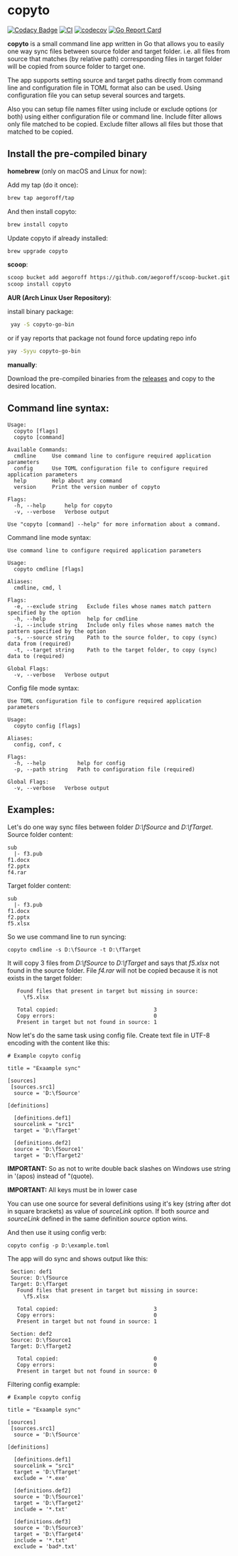 # copyto

[![Codacy Badge](https://app.codacy.com/project/badge/Grade/63fe9df66b8044c1a8360ce1d830b610)](https://app.codacy.com/gh/aegoroff/copyto/dashboard?utm_source=gh&utm_medium=referral&utm_content=&utm_campaign=Badge_grade)
[![CI](https://github.com/aegoroff/copyto/actions/workflows/ci.yml/badge.svg)](https://github.com/aegoroff/copyto/actions/workflows/ci.yml) [![codecov](https://codecov.io/gh/aegoroff/copyto/branch/master/graph/badge.svg)](https://codecov.io/gh/aegoroff/copyto) [![Go Report Card](https://goreportcard.com/badge/github.com/aegoroff/copyto)](https://goreportcard.com/report/github.com/aegoroff/copyto)

**copyto** is a small command line app written in Go that allows you to easily one way
sync files between source folder and target folder. i.e. all files from source that
matches (by relative path) corresponding files in target folder will be copied from source folder to
target one.

The app supports setting source and target paths directly from command line and configuration file
in TOML format also can be used. Using configuration file you can setup several sources and targets.

Also you can setup file names filter using include or exclude options (or both) using either configuration
file or command line. Include filter allows only file matched to be copied. Exclude filter allows all files but
those that matched to be copied.

## Install the pre-compiled binary

**homebrew** (only on macOS and Linux for now):

Add my tap (do it once):

```sh
brew tap aegoroff/tap
```

And then install copyto:

```sh
brew install copyto
```

Update copyto if already installed:

```sh
brew upgrade copyto
```

**scoop**:

```sh
scoop bucket add aegoroff https://github.com/aegoroff/scoop-bucket.git
scoop install copyto
```

**AUR (Arch Linux User Repository)**:

install binary package:

```sh
 yay -S copyto-go-bin
```

or if yay reports that package not found force updating repo info

```sh
yay -Syyu copyto-go-bin
```

**manually**:

Download the pre-compiled binaries from the [releases](https://github.com/aegoroff/copyto/releases) and
copy to the desired location.

## Command line syntax:

```
Usage:
  copyto [flags]
  copyto [command]

Available Commands:
  cmdline     Use command line to configure required application parameters
  config      Use TOML configuration file to configure required application parameters
  help        Help about any command
  version     Print the version number of copyto

Flags:
  -h, --help      help for copyto
  -v, --verbose   Verbose output

Use "copyto [command] --help" for more information about a command.
```

Command line mode syntax:

```
Use command line to configure required application parameters

Usage:
  copyto cmdline [flags]

Aliases:
  cmdline, cmd, l

Flags:
  -e, --exclude string   Exclude files whose names match pattern specified by the option
  -h, --help             help for cmdline
  -i, --include string   Include only files whose names match the pattern specified by the option
  -s, --source string    Path to the source folder, to copy (sync) data from (required)
  -t, --target string    Path to the target folder, to copy (sync) data to (required)

Global Flags:
  -v, --verbose   Verbose output
```

Config file mode syntax:

```
Use TOML configuration file to configure required application parameters

Usage:
  copyto config [flags]

Aliases:
  config, conf, c

Flags:
  -h, --help          help for config
  -p, --path string   Path to configuration file (required)

Global Flags:
  -v, --verbose   Verbose output
```

## Examples:

Let's do one way sync files between folder _D:\fSource_ and _D:\fTarget_. Source folder content:

```
sub
  |- f3.pub
f1.docx
f2.pptx
f4.rar
```

Target folder content:

```
sub
  |- f3.pub
f1.docx
f2.pptx
f5.xlsx
```

So we use command line to run syncing:

```
copyto cmdline -s D:\fSource -t D:\fTarget
```

It will copy 3 files from _D:\fSource_ to _D:\fTarget_ and says that _f5.xlsx_ not found in the source folder.
File _f4.rar_ will not be copied because it is not exists in the target folder:

```
   Found files that present in target but missing in source:
     \f5.xlsx

   Total copied:                              3
   Copy errors:                               0
   Present in target but not found in source: 1
```

Now let's do the same task using config file. Create text file in UTF-8 encoding with the content like this:

```
# Example copyto config

title = "Exaample sync"

[sources]
 [sources.src1]
  source = 'D:\fSource'

[definitions]

  [definitions.def1]
  sourcelink = "src1"
  target = 'D:\fTarget'

  [definitions.def2]
  source = 'D:\fSource1'
  target = 'D:\fTarget2'
```

**IMPORTANT:** So as not to write double back slashes on Windows use string in '(apos) instead of "(quote).

**IMPORTANT:** All keys must be in lower case

You can use one source for several definitions using it's key (string after dot in square brackets) as value
of _sourceLink_ option. If both _source_ and _sourceLink_ defined in the
same definition _source_ option wins.

And then use it using config verb:

```
copyto config -p D:\example.toml
```

The app will do sync and shows output like this:

```
 Section: def1
 Source: D:\fSource
 Target: D:\fTarget
   Found files that present in target but missing in source:
     \f5.xlsx

   Total copied:                              3
   Copy errors:                               0
   Present in target but not found in source: 1

 Section: def2
 Source: D:\fSource1
 Target: D:\fTarget2

   Total copied:                              0
   Copy errors:                               0
   Present in target but not found in source: 0
```

Filtering config example:

```
# Example copyto config

title = "Exaample sync"

[sources]
 [sources.src1]
  source = 'D:\fSource'

[definitions]

  [definitions.def1]
  sourcelink = "src1"
  target = 'D:\fTarget'
  exclude = '*.exe'

  [definitions.def2]
  source = 'D:\fSource1'
  target = 'D:\fTarget2'
  include = '*.txt'

  [definitions.def3]
  source = 'D:\fSource3'
  target = 'D:\fTarget4'
  include = '*.txt'
  exclude = 'bad*.txt'
```
